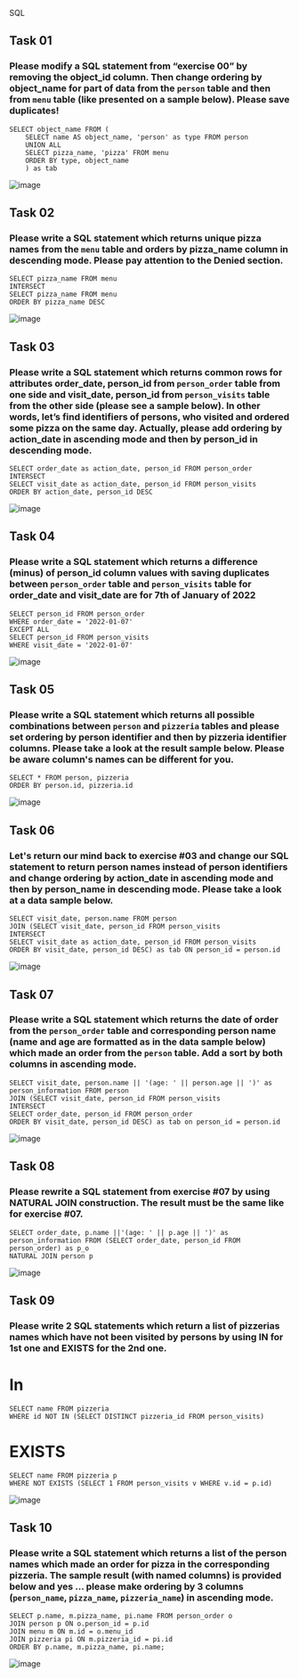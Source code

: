 SQL
## Task 01
### Please modify a SQL statement from “exercise 00” by removing the object_id column. Then change ordering by object_name for part of data from the `person` table and then from `menu` table (like presented on a sample below). Please save duplicates!
```
SELECT object_name FROM (
	SELECT name AS object_name, 'person' as type FROM person
	UNION ALL
	SELECT pizza_name, 'pizza' FROM menu
	ORDER BY type, object_name
	) as tab
```
![image](https://github.com/Nefyss/SQL/assets/113514047/e4540cb8-dabb-40eb-9e44-7da3cf60a5b4)

## Task 02
### Please write a SQL statement which returns unique pizza names from the `menu` table and orders by pizza_name column in descending mode. Please pay attention to the Denied section.
```
SELECT pizza_name FROM menu
INTERSECT
SELECT pizza_name FROM menu
ORDER BY pizza_name DESC
```
![image](https://github.com/Nefyss/SQL/assets/113514047/2677088c-2783-4eda-886e-e5e7f0f4f4c5)

## Task 03
### Please write a SQL statement which returns common rows for attributes order_date, person_id from `person_order` table from one side and visit_date, person_id from `person_visits` table from the other side (please see a sample below). In other words, let’s find identifiers of persons, who visited and ordered some pizza on the same day. Actually, please add ordering by action_date in ascending mode and then by person_id in descending mode.
```
SELECT order_date as action_date, person_id FROM person_order
INTERSECT
SELECT visit_date as action_date, person_id FROM person_visits
ORDER BY action_date, person_id DESC
```
![image](https://github.com/Nefyss/SQL/assets/113514047/9440e0ee-9cd7-45c7-b7b6-d627ebbeef87)

## Task 04
### Please write a SQL statement which returns a difference (minus) of person_id column values with saving duplicates between `person_order` table and `person_visits` table for order_date and visit_date are for 7th of January of 2022
```
SELECT person_id FROM person_order
WHERE order_date = '2022-01-07'
EXCEPT ALL
SELECT person_id FROM person_visits
WHERE visit_date = '2022-01-07'
```
![image](https://github.com/Nefyss/SQL/assets/113514047/ae644fdb-3b4b-434f-8fd9-1c4b2f525f0a)

## Task 05
### Please write a SQL statement which returns all possible combinations between `person` and `pizzeria` tables and please set ordering by person identifier and then by pizzeria identifier columns. Please take a look at the result sample below. Please be aware column's names can be different for you.
```
SELECT * FROM person, pizzeria
ORDER BY person.id, pizzeria.id
```
![image](https://github.com/Nefyss/SQL/assets/113514047/47877c74-b2cd-457c-9ee9-533849905b88)

## Task 06
### Let's return our mind back to exercise #03 and change our SQL statement to return person names instead of person identifiers and change ordering by action_date in ascending mode and then by person_name in descending mode. Please take a look at a data sample below.
```
SELECT visit_date, person.name FROM person
JOIN (SELECT visit_date, person_id FROM person_visits
INTERSECT
SELECT visit_date as action_date, person_id FROM person_visits
ORDER BY visit_date, person_id DESC) as tab ON person_id = person.id
```
![image](https://github.com/Nefyss/SQL/assets/113514047/fdeb79f3-cf4c-4f4a-b5c4-21c958917946)

## Task 07
### Please write a SQL statement which returns the date of order from the `person_order` table and corresponding person name (name and age are formatted as in the data sample below) which made an order from the `person` table. Add a sort by both columns in ascending mode.
```
SELECT visit_date, person.name || '(age: ' || person.age || ')' as person_information FROM person
JOIN (SELECT visit_date, person_id FROM person_visits
INTERSECT
SELECT order_date, person_id FROM person_order
ORDER BY visit_date, person_id DESC) as tab on person_id = person.id
```
![image](https://github.com/Nefyss/SQL/assets/113514047/48c13f31-cffd-4819-a7be-6b05c278cf61)

## Task 08
### Please rewrite a SQL statement from exercise #07 by using NATURAL JOIN construction. The result must be the same like for exercise #07.
```
SELECT order_date, p.name ||'(age: ' || p.age || ')' as 
person_information FROM (SELECT order_date, person_id FROM person_order) as p_o
NATURAL JOIN person p

```
![image](https://github.com/Nefyss/SQL/assets/113514047/20c0ca8b-169b-44f4-a2e6-505b1677fe86)

## Task 09
### Please write 2 SQL statements which return a list of pizzerias names which have not been visited by persons by using IN for 1st one and EXISTS for the 2nd one.
# In
```
SELECT name FROM pizzeria
WHERE id NOT IN (SELECT DISTINCT pizzeria_id FROM person_visits)
```
# EXISTS
```
SELECT name FROM pizzeria p
WHERE NOT EXISTS (SELECT 1 FROM person_visits v WHERE v.id = p.id)
```
![image](https://github.com/Nefyss/SQL/assets/113514047/a064a32a-3677-4ecf-8151-30847cd4dd01)

## Task 10
### Please write a SQL statement which returns a list of the person names which made an order for pizza in the corresponding pizzeria. The sample result (with named columns) is provided below and yes ... please make ordering by 3 columns (`person_name`, `pizza_name`, `pizzeria_name`) in ascending mode.
```
SELECT p.name, m.pizza_name, pi.name FROM person_order o
JOIN person p ON o.person_id = p.id
JOIN menu m ON m.id = o.menu_id
JOIN pizzeria pi ON m.pizzeria_id = pi.id 
ORDER BY p.name, m.pizza_name, pi.name;
```
![image](https://github.com/Nefyss/SQL/assets/113514047/487fb70d-8841-49b5-8eac-a396cf964c16)

